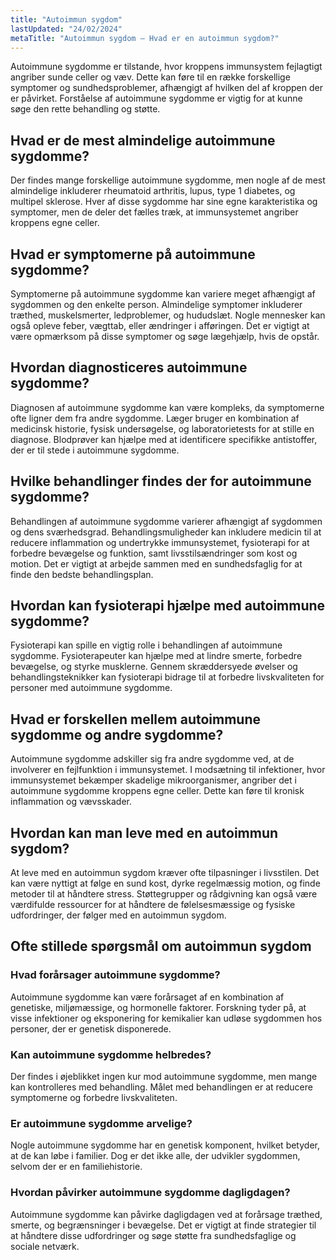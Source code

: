```yaml
---
title: "Autoimmun sygdom"
lastUpdated: "24/02/2024"
metaTitle: "Autoimmun sygdom – Hvad er en autoimmun sygdom?"
---
```


Autoimmune sygdomme er tilstande, hvor kroppens immunsystem fejlagtigt angriber sunde celler og væv. Dette kan føre til en række forskellige symptomer og sundhedsproblemer, afhængigt af hvilken del af kroppen der er påvirket. Forståelse af autoimmune sygdomme er vigtig for at kunne søge den rette behandling og støtte.

## Hvad er de mest almindelige autoimmune sygdomme?

Der findes mange forskellige autoimmune sygdomme, men nogle af de mest almindelige inkluderer rheumatoid arthritis, lupus, type 1 diabetes, og multipel sklerose. Hver af disse sygdomme har sine egne karakteristika og symptomer, men de deler det fælles træk, at immunsystemet angriber kroppens egne celler.

## Hvad er symptomerne på autoimmune sygdomme?

Symptomerne på autoimmune sygdomme kan variere meget afhængigt af sygdommen og den enkelte person. Almindelige symptomer inkluderer træthed, muskelsmerter, ledproblemer, og hududslæt. Nogle mennesker kan også opleve feber, vægttab, eller ændringer i afføringen. Det er vigtigt at være opmærksom på disse symptomer og søge lægehjælp, hvis de opstår.

## Hvordan diagnosticeres autoimmune sygdomme?

Diagnosen af autoimmune sygdomme kan være kompleks, da symptomerne ofte ligner dem fra andre sygdomme. Læger bruger en kombination af medicinsk historie, fysisk undersøgelse, og laboratorietests for at stille en diagnose. Blodprøver kan hjælpe med at identificere specifikke antistoffer, der er til stede i autoimmune sygdomme.

## Hvilke behandlinger findes der for autoimmune sygdomme?

Behandlingen af autoimmune sygdomme varierer afhængigt af sygdommen og dens sværhedsgrad. Behandlingsmuligheder kan inkludere medicin til at reducere inflammation og undertrykke immunsystemet, fysioterapi for at forbedre bevægelse og funktion, samt livsstilsændringer som kost og motion. Det er vigtigt at arbejde sammen med en sundhedsfaglig for at finde den bedste behandlingsplan.

## Hvordan kan fysioterapi hjælpe med autoimmune sygdomme?

Fysioterapi kan spille en vigtig rolle i behandlingen af autoimmune sygdomme. Fysioterapeuter kan hjælpe med at lindre smerte, forbedre bevægelse, og styrke musklerne. Gennem skræddersyede øvelser og behandlingsteknikker kan fysioterapi bidrage til at forbedre livskvaliteten for personer med autoimmune sygdomme.

## Hvad er forskellen mellem autoimmune sygdomme og andre sygdomme?

Autoimmune sygdomme adskiller sig fra andre sygdomme ved, at de involverer en fejlfunktion i immunsystemet. I modsætning til infektioner, hvor immunsystemet bekæmper skadelige mikroorganismer, angriber det i autoimmune sygdomme kroppens egne celler. Dette kan føre til kronisk inflammation og vævsskader.

## Hvordan kan man leve med en autoimmun sygdom?

At leve med en autoimmun sygdom kræver ofte tilpasninger i livsstilen. Det kan være nyttigt at følge en sund kost, dyrke regelmæssig motion, og finde metoder til at håndtere stress. Støttegrupper og rådgivning kan også være værdifulde ressourcer for at håndtere de følelsesmæssige og fysiske udfordringer, der følger med en autoimmun sygdom.

## Ofte stillede spørgsmål om autoimmun sygdom

### Hvad forårsager autoimmune sygdomme?

Autoimmune sygdomme kan være forårsaget af en kombination af genetiske, miljømæssige, og hormonelle faktorer. Forskning tyder på, at visse infektioner og eksponering for kemikalier kan udløse sygdommen hos personer, der er genetisk disponerede.

### Kan autoimmune sygdomme helbredes?

Der findes i øjeblikket ingen kur mod autoimmune sygdomme, men mange kan kontrolleres med behandling. Målet med behandlingen er at reducere symptomerne og forbedre livskvaliteten.

### Er autoimmune sygdomme arvelige?

Nogle autoimmune sygdomme har en genetisk komponent, hvilket betyder, at de kan løbe i familier. Dog er det ikke alle, der udvikler sygdommen, selvom der er en familiehistorie.

### Hvordan påvirker autoimmune sygdomme dagligdagen?

Autoimmune sygdomme kan påvirke dagligdagen ved at forårsage træthed, smerte, og begrænsninger i bevægelse. Det er vigtigt at finde strategier til at håndtere disse udfordringer og søge støtte fra sundhedsfaglige og sociale netværk.